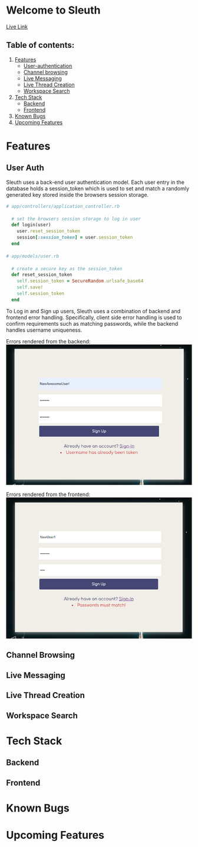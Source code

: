 # Welcome to Sleuth

[Live Link](https://sleuth-jwe.herokuapp.com/#/)

## Table of contents:
 1. [Features](#features)
    - [User-authentication](#user-auth)
    - [Channel browsing](#channel-browsing)
    - [Live Messaging](#live-messaging)
    - [Live Thread Creation](#live-thread-creation)
    - [Workspace Search](#workspace-search)
 2. [Tech Stack](#tech-stack])
    - [Backend](#backend)
    - [Frontend](#frontend)
 3. [Known Bugs](#known-bugs)
 4. [Upcoming Features](#upcoming-features)

# Features

## User Auth

Sleuth uses a back-end user authentication model. Each user entry in the database holds a session_token which is used to set and match a randomly generated key stored inside the browsers session storage.

```ruby
# app/controllers/application_controller.rb

  # set the browsers session storage to log in user
  def login(user)
    user.reset_session_token
    session[:session_token] = user.session_token
  end

# app/models/user.rb

  # create a secure key as the session_token
  def reset_session_token
    self.session_token = SecureRandom.urlsafe_base64
    self.save!
    self.session_token
  end
```
 
To Log in and Sign up users, Sleuth uses a combination of backend and frontend error handling. Specifically, client side error handling is used to confirm requirements such as matching passwords, while the backend handles username uniqueness.

Errors rendered from the backend:
<br>
![backend_errors](app/assets/images/user_auth_errors_1.PNG)

Errors rendered from the frontend:
<br>
![frontend_errors](app/assets/images/user_auth_errors_2.PNG)

## Channel Browsing

## Live Messaging

## Live Thread Creation

## Workspace Search

# Tech Stack

## Backend

## Frontend

# Known Bugs

# Upcoming Features


